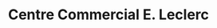 ---
title: "Centre Commercial E. Leclerc"
url: /bergerac/centre-commercial-e-leclerc/
shop: supermarché
---